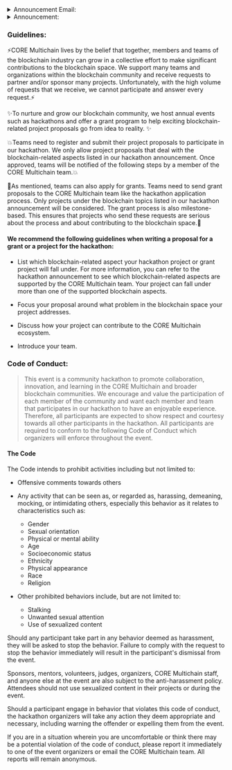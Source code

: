 <details><summary>Announcement Email:</summary>
<p>

### Calling all blockchain enthusiasts!

CORE Multichain is building the future through blockchain technology and is looking to expand its team. We are looking for AI researchers, university professors, computer scientists, mathematicians, cryptographers, and data scientists to join our team.

We also offer a grant program for projects that will add value to the CORE Multichain ecosystem. Grants are available for the following project categories:
- Tools for development and deployment (e.g., IDEs and SDKs for side chains)
- Runtime Modules related to interoperability, governance, and consensus
- Ecosystem developers like wallets and exchanges.
- Monitoring, such as block explorers and off-chain data services
- Distributed file system developers
- Bridge integrators

Since CORE is centered around its community, we want the developer, science, and academic communities to join our efforts to help us enhance our ecosystem. Therefore, we encourage project proposals. These proposals can be related to any-blockchain related topics such as blockchain consensus protocols, smart contracts, sharding, etc. We are also interested in other fields such as AI, machine learning, game theory, cloud computing, and 5G.

If you are interested in joining the CORE Multichain team or have a project that you believe can add value to CORE Multichain and blockchain technology as a whole, then feel free to contact us.

:+1: We look forward to hearing from you! :smiling_face_with_three_hearts:

</p>
</details>
<details><summary>Announcement:</summary>
<p>

#### CORE Multichain is a blockchain movement that aims to solve scalability, interoperability, and throughput problems while increasing user privacy and usability.

We strive to make significant contributions towards Web3 technology by promoting innovation in the blockchain and digital currency space. In our efforts to maximize innovation in the blockchain technology and Web3 space, we are excited to announce that CORE Multichain will be hosting a hackathon! Developers from across the globe will be able to participate in this hackathon to create the next best innovation in blockchain technology.

Since blockchain technology is in its infancy, there is a lot of room for innovation. However, we are looking for developers that can innovate in the following aspects of blockchain and cryptocurrency technology:

* Consensus Protocols
* Smart Contracts
* Sharding
* Scalability
* Security and Privacy
* Data Analytics
* Artificial Intelligence
* Machine Learning
* Game Theory
* Cloud Computing
* Edge Computing
* 5G and Beyond

> Developers can either choose one of the aspects or touch on multiple aspects in their solution. 
</p>
</details>

### Guidelines:

:zap:CORE Multichain lives by the belief that together, members and teams of the blockchain industry can grow in a collective effort to make significant contributions to the blockchain space. We support many teams and organizations within the blockchain community and receive requests to partner and/or sponsor many projects. Unfortunately, with the high volume of requests that we receive, we cannot participate and answer every request.:zap:

 :sparkles:To nurture and grow our blockchain community, we host annual events such as hackathons and offer a grant program to help exciting blockchain-related project proposals go from idea to reality. :sparkles:

:boom:Teams need to register and submit their project proposals to participate in our hackathon. We only allow project proposals that deal with the blockchain-related aspects listed in our hackathon announcement. Once approved, teams will be notified of the following steps by a member of the CORE Multichain team.:boom:

:anger:As mentioned, teams can also apply for grants. Teams need to send grant proposals to the CORE Multichain team like the hackathon application process. Only projects under the blockchain topics listed in our hackathon announcement will be considered. The grant process is also milestone-based. This ensures that projects who send these requests are serious about the process and about contributing to the blockchain space.:anger:

#### We recommend the following guidelines when writing a proposal for a grant or a project for the hackathon:

- List which blockchain-related aspect your hackathon project or grant project will fall under.
    For more information, you can refer to the hackathon announcement to see which blockchain-related aspects are supported by the CORE Multichain team. Your project can fall under more than one of the supported blockchain aspects.

- Focus your proposal around what problem in the blockchain space your project addresses.

- Discuss how your project can contribute to the CORE Multichain ecosystem.

- Introduce your team.

### Code of Conduct:

> This event is a community hackathon to promote collaboration, innovation, and learning in the CORE Multichain and broader blockchain communities. We encourage and value the participation of each member of the community and want each member and team that participates in our hackathon to have an enjoyable experience. Therefore, all participants are expected to show respect and courtesy towards all other participants in the hackathon. All participants are required to conform to the following Code of Conduct which organizers will enforce throughout the event.

#### The Code

The Code intends to prohibit activities including but not limited to:

- Offensive comments towards others
- Any activity that can be seen as, or regarded as, harassing, demeaning, mocking, or       intimidating others, especially this behavior as it relates to characteristics such as:

    * Gender
    * Sexual orientation
    * Physical or mental ability
    * Age
    * Socioeconomic status
    * Ethnicity
    * Physical appearance
    * Race
    * Religion

- Other prohibited behaviors include, but are not limited to:
    * Stalking
    * Unwanted sexual attention
    * Use of sexualized content

Should any participant take part in any behavior deemed as harassment, they will be asked to stop the behavior. Failure to comply with the request to stop the behavior immediately will result in the participant's dismissal from the event. 

Sponsors, mentors, volunteers, judges, organizers, CORE Multichain staff, and anyone else at the event are also subject to the anti-harassment policy. Attendees should not use sexualized content in their projects or during the event.

Should a participant engage in behavior that violates this code of conduct, the hackathon organizers will take any action they deem appropriate and necessary, including warning the offender or expelling them from the event.

If you are in a situation wherein you are uncomfortable or think there may be a potential violation of the code of conduct, please report it immediately to one of the event organizers or email the CORE Multichain team. All reports will remain anonymous.